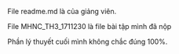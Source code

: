 File readme.md là của giảng viên.

File MHNC_TH3_1711230 là file bài tập mình đã nộp

Phần lý thuyết cuối mình không chắc đúng 100%.
